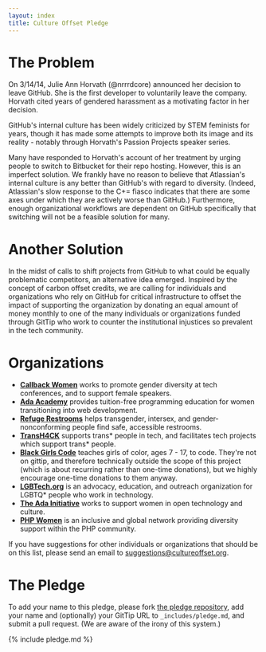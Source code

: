 ```yaml
---
layout: index
title: Culture Offset Pledge
---
```


# The Problem

On 3/14/14, Julie Ann Horvath (@nrrrdcore) announced her decision to leave GitHub. She is the first developer to voluntarily leave the company. Horvath cited years of gendered harassment as a motivating factor in her decision.

GitHub's internal culture has been widely criticized by STEM feminists for years, though it has made some attempts to improve both its image and its reality - notably through Horvath's Passion Projects speaker series.

Many have responded to Horvath's account of her treatment by urging people to switch to Bitbucket for their repo hosting. However, this is an imperfect solution. We frankly have no reason to believe that Atlassian's internal culture is any better than GitHub's with regard to diversity. (Indeed, Atlassian's slow response to the C+= fiasco indicates that there are some axes under which they are actively worse than GitHub.) Furthermore, enough organizational workflows are dependent on GitHub specifically that switching will not be a feasible solution for many.

# Another Solution

In the midst of calls to shift projects from GitHub to what could be equally problematic competitors, an alternative idea emerged. Inspired by the concept of carbon offset credits, we are calling for individuals and organizations who rely on GitHub for critical infrastructure to offset the impact of supporting the organization by donating an equal amount of money monthly to one of the many individuals or organizations funded through GitTip who work to counter the institutional injustices so prevalent in the tech community.

# Organizations

- **[Callback Women](https://www.gittip.com/CallbackWomen/)** works to promote gender diversity at tech conferences, and to support female speakers.
- **[Ada Academy](https://www.gittip.com/adaacademy/)** provides tuition-free programming education for women transitioning into web development.
- **[Refuge Restrooms](https://www.gittip.com/tkwidmer/)** helps transgender, intersex, and gender-nonconforming people find safe, accessible restrooms.
- **[TransH4CK](https://www.gittip.com/TransH4CK/)** supports trans* people in tech, and facilitates tech projects which support trans* people.
- **[Black Girls Code](http://www.blackgirlscode.com/)** teaches girls of color, ages 7 - 17, to code. They're not on gittip, and therefore technically outside the scope of this project (which is about recurring rather than one-time donations), but we highly encourage one-time donations to them anyway.
- **[LGBTech.org](https://www.gittip.com/LGBTechOrg/)** is an advocacy, education, and outreach organization for LGBTQ* people who work in technology.
- **[The Ada Initiative](https://adainitiative.org/donate-monthly/)** works to support women in open technology and culture.
- **[PHP Women](http://phpwomen.org/)** is an inclusive and global network providing diversity support within the PHP community.

If you have suggestions for other individuals or organizations that should be on this list, please send an email to [suggestions@cultureoffset.org](mailto:suggestions@cultureoffset.org).

# The Pledge

To add your name to this pledge, please fork <a href="https://github.com/CultureOffset/cultureoffset.github.com">the pledge repository</a>, add your name and (optionally) your GitTip URL to `_includes/pledge.md`, and submit a pull request. (We are aware of the irony of this system.)

{% include pledge.md %}
